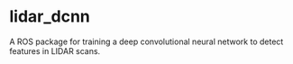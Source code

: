 # lidar_dcnn
A ROS package for training a deep convolutional neural network to detect features in LIDAR scans.
